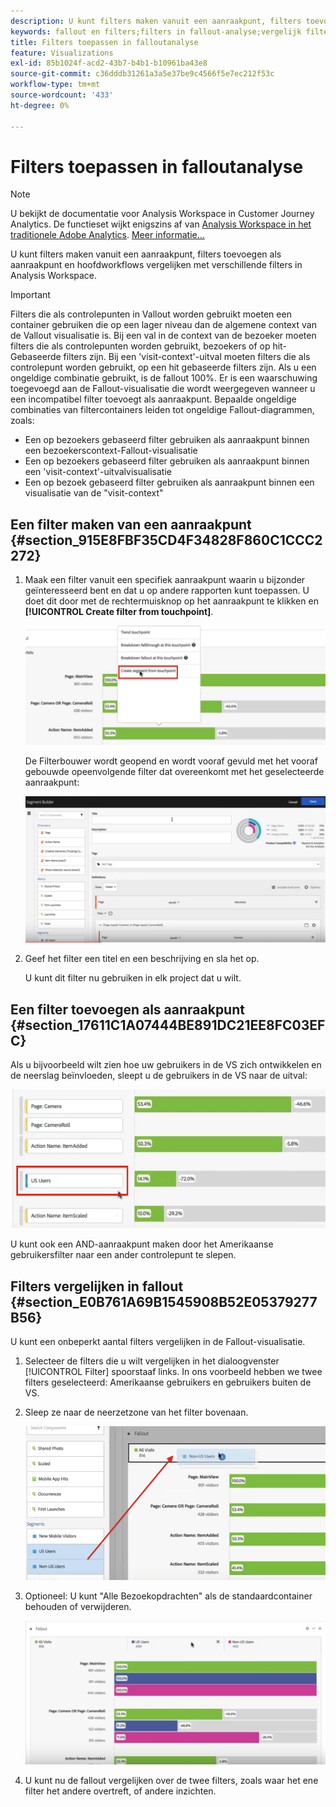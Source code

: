 ```yaml
---
description: U kunt filters maken vanuit een aanraakpunt, filters toevoegen als aanraakpunt en hoofdworkflows vergelijken met verschillende filters in Analysis Workspace.
keywords: fallout en filters;filters in fallout-analyse;vergelijk filters in fallout
title: Filters toepassen in falloutanalyse
feature: Visualizations
exl-id: 85b1024f-acd2-43b7-b4b1-b10961ba43e8
source-git-commit: c36dddb31261a3a5e37be9c4566f5e7ec212f53c
workflow-type: tm+mt
source-wordcount: '433'
ht-degree: 0%

---
```


# Filters toepassen in falloutanalyse

>[!NOTE]
>
>U bekijkt de documentatie voor Analysis Workspace in Customer Journey Analytics. De functieset wijkt enigszins af van [Analysis Workspace in het traditionele Adobe Analytics](https://experienceleague.adobe.com/docs/analytics/analyze/analysis-workspace/home.html). [Meer informatie...](/help/getting-started/cja-aa.md)

U kunt filters maken vanuit een aanraakpunt, filters toevoegen als aanraakpunt en hoofdworkflows vergelijken met verschillende filters in Analysis Workspace.

>[!IMPORTANT]
>
>Filters die als controlepunten in Vallout worden gebruikt moeten een container gebruiken die op een lager niveau dan de algemene context van de Vallout visualisatie is. Bij een val in de context van de bezoeker moeten filters die als controlepunten worden gebruikt, bezoekers of op hit-Gebaseerde filters zijn. Bij een &#39;visit-context&#39;-uitval moeten filters die als controlepunt worden gebruikt, op een hit gebaseerde filters zijn. Als u een ongeldige combinatie gebruikt, is de fallout 100%. Er is een waarschuwing toegevoegd aan de Fallout-visualisatie die wordt weergegeven wanneer u een incompatibel filter toevoegt als aanraakpunt. Bepaalde ongeldige combinaties van filtercontainers leiden tot ongeldige Fallout-diagrammen, zoals:

* Een op bezoekers gebaseerd filter gebruiken als aanraakpunt binnen een bezoekerscontext-Fallout-visualisatie
* Een op bezoekers gebaseerd filter gebruiken als aanraakpunt binnen een &#39;visit-context&#39;-uitvalvisualisatie
* Een op bezoek gebaseerd filter gebruiken als aanraakpunt binnen een visualisatie van de &quot;visit-context&quot;

## Een filter maken van een aanraakpunt {#section_915E8FBF35CD4F34828F860C1CCC2272}

1. Maak een filter vanuit een specifiek aanraakpunt waarin u bijzonder geïnteresseerd bent en dat u op andere rapporten kunt toepassen. U doet dit door met de rechtermuisknop op het aanraakpunt te klikken en **[!UICONTROL Create filter from touchpoint]**.

   ![](assets/segment-from-touchpoint.png)

   De Filterbouwer wordt geopend en wordt vooraf gevuld met het vooraf gebouwde opeenvolgende filter dat overeenkomt met het geselecteerde aanraakpunt:

   ![](assets/segment-builder.png)

1. Geef het filter een titel en een beschrijving en sla het op.

   U kunt dit filter nu gebruiken in elk project dat u wilt.

## Een filter toevoegen als aanraakpunt {#section_17611C1A07444BE891DC21EE8FC03EFC}

Als u bijvoorbeeld wilt zien hoe uw gebruikers in de VS zich ontwikkelen en de neerslag beïnvloeden, sleept u de gebruikers in de VS naar de uitval:

![](assets/segment-touchpoint.png)

U kunt ook een AND-aanraakpunt maken door het Amerikaanse gebruikersfilter naar een ander controlepunt te slepen.

## Filters vergelijken in fallout {#section_E0B761A69B1545908B52E05379277B56}

U kunt een onbeperkt aantal filters vergelijken in de Fallout-visualisatie.

1. Selecteer de filters die u wilt vergelijken in het dialoogvenster [!UICONTROL Filter] spoorstaaf links. In ons voorbeeld hebben we twee filters geselecteerd: Amerikaanse gebruikers en gebruikers buiten de VS.
1. Sleep ze naar de neerzetzone van het filter bovenaan.

   ![](assets/segment-drop.png)

1. Optioneel: U kunt &quot;Alle Bezoekopdrachten&quot; als de standaardcontainer behouden of verwijderen.

   ![](assets/seg-compare.png)

1. U kunt nu de fallout vergelijken over de twee filters, zoals waar het ene filter het andere overtreft, of andere inzichten.
